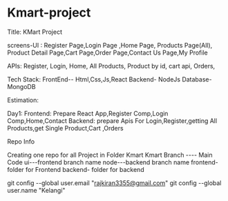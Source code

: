 # Kmart-project

Title:     KMart Project

screens-UI :   Register Page,Login Page  ,Home Page, Products Page(All), Product Detail Page,Cart Page,Order Page,Contact Us Page,My Profile

APIs:     Register, Login,  Home,  All Products, Product by id,  cart api, Orders,


Tech Stack: FrontEnd--  Html,Css,Js,React
            Backend- NodeJs
            Database-MongoDB

Estimation:

Day1:    Frontend: Prepare React App,Register Comp,Login Comp,Home,Contact
         Backend: prepare Apis For Login,Register,getting All Products,get Single Product,Cart ,Orders

Repo Info

Creating one repo for all Project in Folder  Kmart
Kmart Branch ---- Main Code
ui---frontend  branch name
node---backend branch name
frontend- folder for Frontend
backend- folder for backend

git config --global user.email "rajkiran3355@gmail.com"
git config --global user.name "Kelangi"

                 

